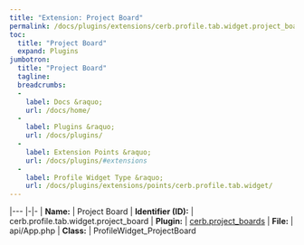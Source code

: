 ```yaml
---
title: "Extension: Project Board"
permalink: /docs/plugins/extensions/cerb.profile.tab.widget.project_board/
toc:
  title: "Project Board"
  expand: Plugins
jumbotron:
  title: "Project Board"
  tagline: 
  breadcrumbs:
  -
    label: Docs &raquo;
    url: /docs/home/
  -
    label: Plugins &raquo;
    url: /docs/plugins/
  -
    label: Extension Points &raquo;
    url: /docs/plugins/#extensions
  -
    label: Profile Widget Type &raquo;
    url: /docs/plugins/extensions/points/cerb.profile.tab.widget/
---
```


|---
|-|-
| **Name:** | Project Board
| **Identifier (ID):** | cerb.profile.tab.widget.project_board
| **Plugin:** | [cerb.project_boards](/docs/plugins/cerb.project_boards/)
| **File:** | api/App.php
| **Class:** | ProfileWidget_ProjectBoard

